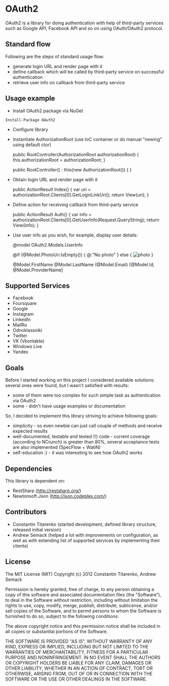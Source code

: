 # OAuth2 #

OAuth2 is a library for doing authentication with help of third-party services such as Google API, Facebook API and so on using OAuth/OAuth2 protocol.

## Standard flow ##

Following are the steps of standard usage flow:

- generate login URL and render page with it
- define callback which will be called by third-party service on successful authentication
- retrieve user info on callback from third-party service

## Usage example ##

- Install OAuth2 package via NuGet

`Install-Package OAuth2`

- Configure library

	<configSections>
		<section name="oauth2" type="OAuth2.Configuration.OAuth2ConfigurationSection, OAuth2, Version=0.8.*, Culture=neutral"/>
	</configSections>

	<oauth2>		
		<services>
			<add clientType="GoogleClient"
				enabled="true"
				clientId="000000000000.apps.googleusercontent.com"
				clientSecret="AAAAAAAAAAAAAAAAAAAAAAAA"
				scope="https://www.googleapis.com/auth/userinfo.profile https://www.googleapis.com/auth/userinfo.email"
				redirectUri="~/auth" />
			<add clientType="WindowsLiveClient"
				enabled="false"
				clientId="AAAAAAAAAAAAAAA"
				clientSecret="AAAAAAAAAAAAAAAAAAAAAAAAAAAAAA"
				scope="wl.basic wl.emails"
				redirectUri="oauth2.example.local/auth" />
		</services>
	</oauth2>

- Instantiate AuthorizationRoot (use IoC container or do manual "newing" using default ctor)

	public RootController(AuthorizationRoot authorizationRoot)
	{
		this.authorizationRoot = authorizationRoot;
	}

	public RootController() : this(new AuthorizationRoot())
	{
	}

- Obtain login URL and render page with it

	public ActionResult Index()
	{
		var uri = authorizationRoot.Clients[0].GetLoginLinkUri();
		return View(uri);
	}

- Define action for receiving callback from third-party service

	public ActionResult Auth()
    {
		var info = authorizationRoot.Clients[0].GetUserInfo(Request.QueryString);
        return View(info);
    }

- Use user info as you wish, for example, display user details:

	@model OAuth2.Models.UserInfo

	<p>
		@if (@Model.PhotoUri.IsEmpty())
		{
			@:"No photo"
		}
		else
		{
			<img src="@Model.PhotoUri" alt="photo"/>
		}
	</p>
	<p>
		@Model.FirstName @Model.LastName (@Model.Email) [@Model.Id, @Model.ProviderName]
	</p>

## Supported Services ##

- Facebook
- Foursquare
- Google
- Instagram
- LinkedIn
- MailRu
- Odnoklassniki
- Twitter
- VK (Vkontakte)
- Windows Live
- Yandex

## Goals ##

Before I started working on this project I considered available solutions: several ones were found, but I wasn't satisfied with results:

- some of them were too complex for such simple task as authentication via OAuth2
- some - didn't have usage examples or documentation

So, I decided to implement this library striving to achieve following goals:

- simplicity - so even newbie can just call couple of methods and receive expected results
- well-documented, testable and tested (!) code - current coverage (according to NCrunch) is greater than 80%, several acceptance tests are also implemented (SpecFlow + WatiN)
- self-education :) - it was interesting to see how OAuth2 works

## Dependencies ##

This library is dependent on:

- RestSharp (http://restsharp.org/)
- Newtonsoft.Json (http://json.codeplex.com/)

## Contributors ##

- Constantin Titarenko (started development, defined library structure, released initial version)
- Andrew Semack (helped a lot with improvements on configuration, as well as with extending list of supported services by implementing their clients)

## License ##

The MIT License (MIT)
Copyright (c) 2012 Constantin Titarenko, Andrew Semack

Permission is hereby granted, free of charge, to any person obtaining a copy of this software and associated documentation files (the "Software"), to deal in the Software without restriction, including without limitation the rights to use, copy, modify, merge, publish, distribute, sublicense, and/or sell copies of the Software, and to permit persons to whom the Software is furnished to do so, subject to the following conditions:

The above copyright notice and this permission notice shall be included in all copies or substantial portions of the Software.

THE SOFTWARE IS PROVIDED "AS IS", WITHOUT WARRANTY OF ANY KIND, EXPRESS OR IMPLIED, INCLUDING BUT NOT LIMITED TO THE WARRANTIES OF MERCHANTABILITY, FITNESS FOR A PARTICULAR PURPOSE AND NONINFRINGEMENT. IN NO EVENT SHALL THE AUTHORS OR COPYRIGHT HOLDERS BE LIABLE FOR ANY CLAIM, DAMAGES OR OTHER LIABILITY, WHETHER IN AN ACTION OF CONTRACT, TORT OR OTHERWISE, ARISING FROM, OUT OF OR IN CONNECTION WITH THE SOFTWARE OR THE USE OR OTHER DEALINGS IN THE SOFTWARE.
